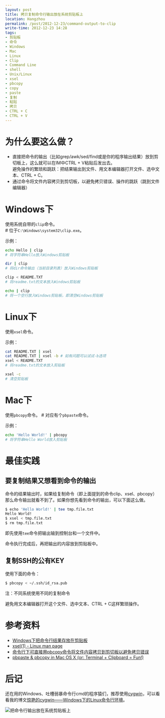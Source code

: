 ```yaml
---
layout: post
title: 拷贝复制命令行输出放在系统剪贴板上
location: Hangzhou
permalink: /post/2012-12-23/command-output-to-clip
write-time: 2012-12-23 14:28
tags:
- 剪贴板
- 命令
- Windows
- Mac
- Linux
- Clip
- Command Line
- shell
- Unix/Linux
- xsel
- pbcopy
- copy
- paste
- 复制
- 粘贴
- 拷贝
- CTRL + C
- CTRL + V
---
```


为什么要这么做？
====================

* 直接把命令的输出（比如grep/awk/sed/find或是你的程序输出结果）放到剪切板上，这么就可以在IM中CTRL + V粘贴后发出去。  
避免操作的繁琐和跳跃：把结果输出到文件、用文本编辑器打开文件、选中文本、CTRL + C。
* 通过命令将文件内容拷贝到剪切板，以避免拷贝错误、操作的跳跃（跳到文件编辑器）

Windows下
=====================

使用系统自带的`clip`命令。  
\# 位于`C:\Windows\system32\clip.exe`。

示例：

```bash
echo Hello | clip 
# 将字符串Hello放入Windows剪贴板

dir | clip
# 将dir命令输出（当前目录列表）放入Windows剪贴板

clip < README.TXT   
# 将readme.txt的文本放入Windows剪贴板

echo | clip 
# 将一个空行放入Windows剪贴板，即清空Windows剪贴板
```

Linux下
=====================

使用`xsel`命令。

示例：

```bash
cat README.TXT | xsel
cat README.TXT | xsel -b # 如有问题可以试试-b选项
xsel < README.TXT 
# 将readme.txt的文本放入剪贴板

xsel -c
# 清空剪贴板
```

Mac下
=====================

使用`pbcopy`命令。
\# 对应有个`pbpaste`命令。

示例：

```bash
echo 'Hello World!' | pbcopy
# 将字符串Hello World放入剪贴板
```

最佳实践
====================

要复制结果又想看到命令的输出
---------------------------------

命令的结果输出时，如果给复制命令（即上面提到的命令clip、xsel、pbcopy）那么命令输出就看不到了。如果你想先看到命令的输出，可以下面这么做。

```bash
$ echo 'Hello World!' | tee tmp.file.txt
Hello World!
$ xsel < tmp.file.txt
$ rm tmp.file.txt
```

即先使用`tee`命令把输出输到控制台和一个文件中。

命令执行完成后，再把输出的内容放到剪贴板中。

复制SSH的公有KEY
---------------------------------

使用下面的命令：

```bash
$ pbcopy < ~/.ssh/id_rsa.pub
```

注：不同系统使用不同的复制命令

避免用文本编辑器打开这个文件、选中文本、CTRL + C这样繁琐操作。

参考资料
=====================

* [Windows下把命令行结果存放在剪贴板](http://www.cnblogs.com/mattmonkey/archive/2011/08/20/2301554.html "Windows下把命令行结果存放在剪贴板")
* [xsel(1) - Linux man page](http://linux.die.net/man/1/xsel "xsel(1) - Linux man page")
* [命令行下可直接用pbcopy命令将文件内容拷贝到剪切板以避免拷贝错误](http://www.worldhello.net/gotgithub/02-join-github/010-account-setup.html#id4 "命令行下可直接用pbcopy命令将文件内容拷贝到剪切板以避免拷贝错误")
* [pbpaste & pbcopy in Mac OS X (or: Terminal + Clipboard = Fun!)](http://langui.sh/2010/11/14/pbpaste-pbcopy-in-mac-os-x-or-terminal-clipboard-fun/ "pbpaste & pbcopy in Mac OS X (or: Terminal + Clipboard = Fun!)")

后记
=====================

还在用的Windows、吐槽弱暴命令行cmd的程序猿们，推荐使用[cygwin](http://www.cygwin.com/ "cygwin")，可以看看我的博文[惊艳的cygwin——Windows下的Linux命令行环境](http://oldratlee.com/post/2012-12-22/stunning-cygwin "惊艳的cygwin——Windows下的Linux命令行环境")。

![把命令行输出放在系统剪贴板上](http://m2.img.libdd.com/farm5/2012/1223/15/5B935348AF09C114763B5E8BFB713E5A4E76E375D0EC5_280_321.JPEG)
